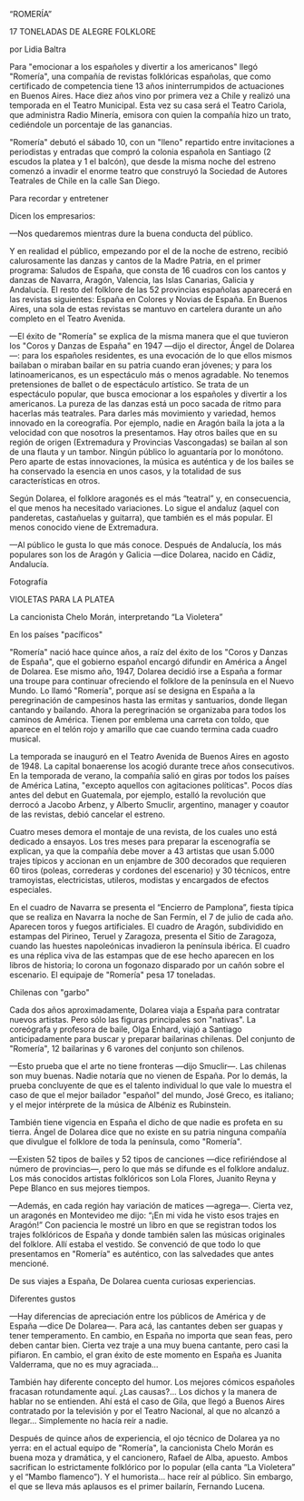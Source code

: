 ---
---

“ROMERÍA”

17 TONELADAS DE ALEGRE FOLKLORE

por Lidia Baltra

Para "emocionar a los españoles y divertir a los americanos" llegó "Romería", una compañía de revistas folklóricas españolas, que como certificado de competencia tiene 13 años ininterrumpidos de actuaciones en Buenos Aires\. Hace diez años vino por primera vez a Chile y realizó una temporada en el Teatro Municipal\. Esta vez su casa será el Teatro Cariola, que administra Radio Minería, emisora con quien la compañía hizo un trato, cediéndole un porcentaje de las ganancias\.

"Romería" debutó el sábado 10, con un "lleno" repartido entre invitaciones a periodistas y entradas que compró la colonia española en Santiago \(2 escudos la platea y 1 el balcón\), que desde la misma noche del estreno comenzó a invadir el enorme teatro que construyó la Sociedad de Autores Teatrales de Chile en la calle San Diego\.

Para recordar y entretener

Dicen los empresarios:

—Nos quedaremos mientras dure la buena conducta del público\.

Y en realidad el público, empezando por el de la noche de estreno, recibió calurosamente las danzas y cantos de la Madre Patria, en el primer programa: Saludos de España, que consta de 16 cuadros con los cantos y danzas de Navarra, Aragón, Valencia, las Islas Canarias, Galicia y Andalucía\. El resto del folklore de las 52 provincias españolas aparecerá en las revistas siguientes: España en Colores y Novias de España\. En Buenos Aires, una sola de estas revistas se mantuvo en cartelera durante un año completo en el Teatro Avenida\.

—El éxito de "Romería" se explica de la misma manera que el que tuvieron los "Coros y Danzas de España" en 1947 —dijo el director, Ángel de Dolarea—: para los españoles residentes, es una evocación de lo que ellos mismos bailaban o miraban bailar en su patria cuando eran jóvenes; y para los latinoamericanos, es un espectáculo más o menos agradable\. No tenemos pretensiones de ballet o de espectáculo artístico\. Se trata de un espectáculo popular, que busca emocionar a los españoles y divertir a los americanos\. La pureza de las danzas está un poco sacada de ritmo para hacerlas más teatrales\. Para darles más movimiento y variedad, hemos innovado en la coreografía\. Por ejemplo, nadie en Aragón baila la jota a la velocidad con que nosotros la presentamos\. Hay otros bailes que en su región de origen \(Extremadura y Provincias Vascongadas\) se bailan al son de una flauta y un tambor\. Ningún público lo aguantaría por lo monótono\. Pero aparte de estas innovaciones, la música es auténtica y de los bailes se ha conservado la esencia en unos casos, y la totalidad de sus características en otros\.

Según Dolarea, el folklore aragonés es el más “teatral” y, en consecuencia, el que menos ha necesitado variaciones\. Lo sigue el andaluz \(aquel con panderetas, castañuelas y guitarra\), que también es el más popular\. El menos conocido viene de Extremadura\.

—Al público le gusta lo que más conoce\. Después de Andalucía, los más populares son los de Aragón y Galicia —dice Dolarea, nacido en Cádiz, Andalucía\.

Fotografía

VIOLETAS PARA LA PLATEA

La cancionista Chelo Morán, interpretando “La Violetera”

En los países "pacíficos"

"Romería" nació hace quince años, a raíz del éxito de los "Coros y Danzas de España", que el gobierno español encargó difundir en América a Ángel de Dolarea\. Ese mismo año, 1947, Dolarea decidió irse a España a formar una troupe para continuar ofreciendo el folklore de la península en el Nuevo Mundo\. Lo llamó "Romería", porque así se designa en España a la peregrinación de campesinos hasta las ermitas y santuarios, donde llegan cantando y bailando\. Ahora la peregrinación se organizaba para todos los caminos de América\. Tienen por emblema una carreta con toldo, que aparece en el telón rojo y amarillo que cae cuando termina cada cuadro musical\.

La temporada se inauguró en el Teatro Avenida de Buenos Aires en agosto de 1948\. La capital bonaerense los acogió durante trece años consecutivos\. En la temporada de verano, la compañía salió en giras por todos los países de América Latina, "excepto aquellos con agitaciones políticas"\. Pocos días antes del debut en Guatemala, por ejemplo, estalló la revolución que derrocó a Jacobo Arbenz, y Alberto Smuclir, argentino, manager y coautor de las revistas, debió cancelar el estreno\.

Cuatro meses demora el montaje de una revista, de los cuales uno está dedicado a ensayos\. Los tres meses para preparar la escenografía se explican, ya que la compañía debe mover a 43 artistas que usan 5\.000 trajes típicos y accionan en un enjambre de 300 decorados que requieren 60 tiros \(poleas, correderas y cordones del escenario\) y 30 técnicos, entre tramoyistas, electricistas, utileros, modistas y encargados de efectos especiales\.

En el cuadro de Navarra se presenta el “Encierro de Pamplona”, fiesta típica que se realiza en Navarra la noche de San Fermín, el 7 de julio de cada año\. Aparecen toros y fuegos artificiales\. El cuadro de Aragón, subdividido en estampas del Pirineo, Teruel y Zaragoza, presenta el Sitio de Zaragoza, cuando las huestes napoleónicas invadieron la península ibérica\. El cuadro es una réplica viva de las estampas que de ese hecho aparecen en los libros de historia; lo corona un fogonazo disparado por un cañón sobre el escenario\. El equipaje de "Romería" pesa 17 toneladas\.

Chilenas con "garbo"

Cada dos años aproximadamente, Dolarea viaja a España para contratar nuevos artistas\. Pero sólo las figuras principales son "nativas"\. La coreógrafa y profesora de baile, Olga Enhard, viajó a Santiago anticipadamente para buscar y preparar bailarinas chilenas\. Del conjunto de "Romería", 12 bailarinas y 6 varones del conjunto son chilenos\.

—Esto prueba que el arte no tiene fronteras —dijo Smuclir—\. Las chilenas son muy buenas\. Nadie notaría que no vienen de España\. Por lo demás, la prueba concluyente de que es el talento individual lo que vale lo muestra el caso de que el mejor bailador "español" del mundo, José Greco, es italiano; y el mejor intérprete de la música de Albéniz es Rubinstein\.

También tiene vigencia en España el dicho de que nadie es profeta en su tierra\. Ángel de Dolarea dice que no existe en su patria ninguna compañía que divulgue el folklore de toda la península, como "Romería"\.

—Existen 52 tipos de bailes y 52 tipos de canciones —dice refiriéndose al número de provincias—, pero lo que más se difunde es el folklore andaluz\. Los más conocidos artistas folklóricos son Lola Flores, Juanito Reyna y Pepe Blanco en sus mejores tiempos\.

—Además, en cada región hay variación de matices —agrega—\. Cierta vez, un aragonés en Montevideo me dijo: “¡En mi vida he visto esos trajes en Aragón\!” Con paciencia le mostré un libro en que se registran todos los trajes folklóricos de España y donde también salen las músicas originales del folklore\. Allí estaba el vestido\. Se convenció de que todo lo que presentamos en "Romería" es auténtico, con las salvedades que antes mencioné\.

De sus viajes a España, De Dolarea cuenta curiosas experiencias\.

Diferentes gustos

—Hay diferencias de apreciación entre los públicos de América y de España —dice De Dolarea—\. Para acá, las cantantes deben ser guapas y tener temperamento\. En cambio, en España no importa que sean feas, pero deben cantar bien\. Cierta vez traje a una muy buena cantante, pero casi la pifiaron\. En cambio, el gran éxito de este momento en España es Juanita Valderrama, que no es muy agraciada\.\.\.

También hay diferente concepto del humor\. Los mejores cómicos españoles fracasan rotundamente aquí\. ¿Las causas?\.\.\. Los dichos y la manera de hablar no se entienden\. Ahí está el caso de Gila, que llegó a Buenos Aires contratado por la televisión y por el Teatro Nacional, al que no alcanzó a llegar\.\.\. Simplemente no hacía reír a nadie\.

Después de quince años de experiencia, el ojo técnico de Dolarea ya no yerra: en el actual equipo de "Romería", la cancionista Chelo Morán es buena moza y dramática, y el cancionero, Rafael de Alba, apuesto\. Ambos sacrifican lo estrictamente folklórico por lo popular \(ella canta “La Violetera” y el “Mambo flamenco”\)\. Y el humorista\.\.\. hace reír al público\. Sin embargo, el que se lleva más aplausos es el primer bailarín, Fernando Lucena\.

